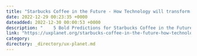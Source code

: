 ```yaml
---
title: "Starbucks Coffee in the Future - How Technology will transform the way we drink"
date: 2022-12-29 00:23:35 +0000
dateadded: 2022-12-30 00:00:53 +0000
description: "    5 Bold Predictions for Starbucks Coffee in the Future  Continue reading on UX Planet »  "
link: "https://uxplanet.org/starbucks-coffee-in-the-future-how-technology-will-transform-the-way-we-drink-7a4e43cf4878?source=rss----819cc2aaeee0---4"
category:
directory: _directory/ux-planet.md
---
```

